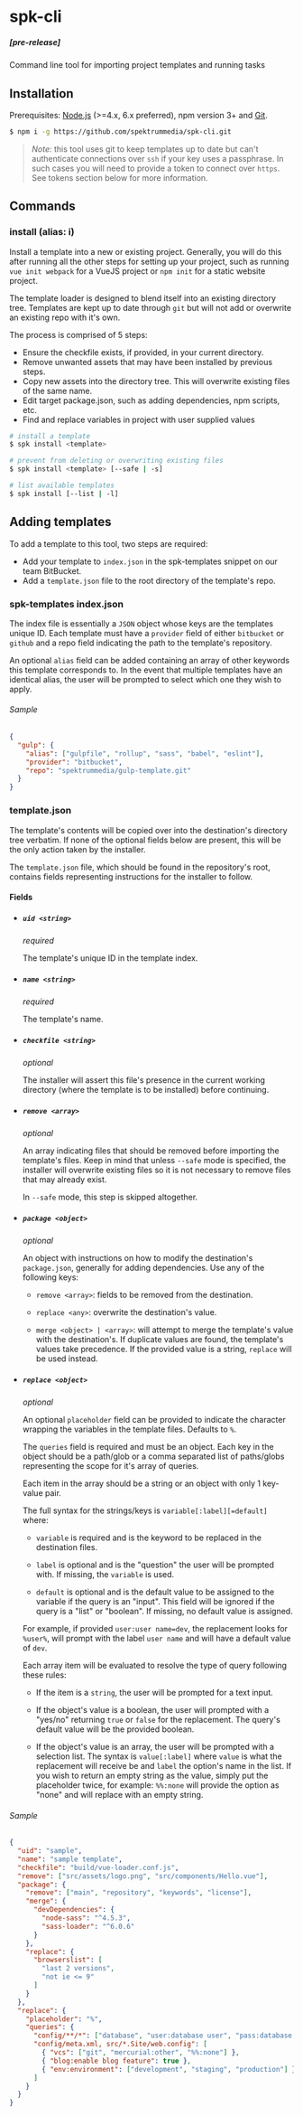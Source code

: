 # spk-cli
##### [pre-release]

Command line tool for importing project templates and running tasks

## Installation

Prerequisites: [Node.js](https://nodejs.org/en/) (>=4.x, 6.x preferred), npm version 3+ and [Git](https://git-scm.com/).

``` bash
$ npm i -g https://github.com/spektrummedia/spk-cli.git
```

>_Note_: this tool uses git to keep templates up to date but can't authenticate connections over `ssh` if your key uses a passphrase. In such cases you will need to provide a token to connect over `https`. See tokens section below for more information.

## Commands
### install (alias: i)

Install a template into a new or existing project. Generally, you will do this after running all the other steps for setting up your project, such as running `vue init webpack` for a VueJS project or `npm init` for a static website project.

The template loader is designed to blend itself into an existing directory tree. Templates are kept up to date through `git` but will not add or overwrite an existing repo with it's own.

The process is comprised of 5 steps:

- Ensure the checkfile exists, if provided, in your current directory.
- Remove unwanted assets that may have been installed by previous steps.
- Copy new assets into the directory tree. This will overwrite existing files of the same name.
- Edit target package.json, such as adding dependencies, npm scripts, etc.
- Find and replace variables in project with user supplied values

``` bash
# install a template
$ spk install <template>

# prevent from deleting or overwriting existing files
$ spk install <template> [--safe | -s]

# list available templates
$ spk install [--list | -l]
```

## Adding templates

To add a template to this tool, two steps are required:

- Add your template to `index.json` in the spk-templates snippet on our team BitBucket.
- Add a `template.json` file to the root directory of the template's repo.

### spk-templates index.json

The index file is essentially a `JSON` object whose keys are the templates unique ID. Each template must have a `provider` field of either `bitbucket` or `github` and a repo field indicating the path to the template's repository.

An optional `alias` field can be added containing an array of other keywords this template corresponds to. In the event that multiple templates have an identical alias, the user will be prompted to select which one they wish to apply.

###### Sample
``` json
{
  "gulp": {
    "alias": ["gulpfile", "rollup", "sass", "babel", "eslint"],
    "provider": "bitbucket",
    "repo": "spektrummedia/gulp-template.git"
  }
}
```

### template.json

The template's contents will be copied over into the destination's directory tree verbatim. If none of the optional fields below are present, this will be the only action taken by the installer.

The `template.json` file, which should be found in the repository's root, contains fields representing instructions for the installer to follow.

#### Fields

- ##### `uid <string>`

  _required_

  The template's unique ID in the template index.

- ##### `name <string>`

  _required_

  The template's name.

- ##### `checkfile <string>`

  _optional_

  The installer will assert this file's presence in the current working directory (where the template is to be installed) before continuing.

- ##### `remove <array>`

  _optional_

  An array indicating files that should be removed before importing the template's files. Keep in mind that unless `--safe` mode is specified, the installer will overwrite existing files so it is not necessary to remove files that may already exist.

  In `--safe` mode, this step is skipped altogether.

- ##### `package <object>`

  _optional_

  An object with instructions on how to modify the destination's `package.json`, generally for adding dependencies. Use any of the following keys:

  - `remove <array>`: fields to be removed from the destination.

  - `replace <any>`: overwrite the destination's value.

  - `merge <object> | <array>`: will attempt to merge the template's value with the destination's. If duplicate values are found, the template's values take precedence. If the provided value is a string, `replace` will be used instead.

- ##### `replace <object>`

  _optional_

  An optional `placeholder` field can be provided to indicate the character wrapping the variables in the template files. Defaults to `%`.

  The `queries` field is required and must be an object. Each key in the object should be a path/glob or a comma separated list of paths/globs representing the scope for it's array of queries.

  Each item in the array should be a string or an object with only 1 key-value pair.

  The full syntax for the strings/keys is `variable[:label][=default]` where:

  - `variable` is required and is the keyword to be replaced in the destination files.

  - `label` is optional and is the "question" the user will be prompted with. If missing, the `variable` is used.

  - `default` is optional and is the default value to be assigned to the variable if the query is an "input". This field will be ignored if the query is a "list" or "boolean". If missing, no default value is assigned.

  For example, if provided `user:user name=dev`, the replacement looks for `%user%`, will prompt with the label `user name` and will have a default value of `dev`.

  Each array item will be evaluated to resolve the type of query following these rules:

  - If the item is a `string`, the user will be prompted for a text input.

  - If the object's value is a boolean, the user will prompted with a "yes/no" returning `true` or `false` for the replacement. The query's default value will be the provided boolean.

  - If the object's value is an array, the user will be prompted with a selection list. The syntax is `value[:label]` where `value` is what the replacement will receive be and `label` the option's name in the list. If you wish to return an empty string as the value, simply put the placeholder twice, for example: `%%:none` will provide the option as "none" and will replace with an empty string.

###### Sample
``` json
{
  "uid": "sample",
  "name": "sample template",
  "checkfile": "build/vue-loader.conf.js",
  "remove": ["src/assets/logo.png", "src/components/Hello.vue"],
  "package": {
    "remove": ["main", "repository", "keywords", "license"],
    "merge": {
      "devDependencies": {
        "node-sass": "^4.5.3",
        "sass-loader": "^6.0.6"
      }
    },
    "replace": {
      "browserslist": [
        "last 2 versions",
        "not ie <= 9"
      ]
    }
  },
  "replace": {
    "placeholder": "%",
    "queries": {
      "config/**/*": ["database", "user:database user", "pass:database password=dev", { "index": false }],
      "config/meta.xml, src/*.Site/web.config": [
        { "vcs": ["git", "mercurial:other", "%%:none"] },
        { "blog:enable blog feature": true },
        { "env:environment": ["development", "staging", "production"] }
      ]
    }
  }
}
```
